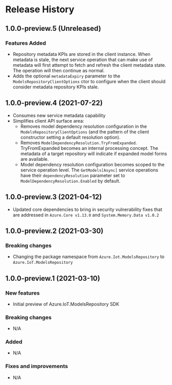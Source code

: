 # Release History

## 1.0.0-preview.5 (Unreleased)

### Features Added

- Repository metadata KPIs are stored in the client instance. When metadata is stale,
  the next service operation that can make use of metadata will first attempt to
  fetch and refresh the client metadata state. The operation will then continue as normal.
- Adds the optional `metadataExpiry` parameter to the `ModelsRepositoryClientOptions` ctor to configure when 
  the client should consider metadata repository KPIs stale.

## 1.0.0-preview.4 (2021-07-22)

- Consumes new service metadata capability
- Simplifies client API surface area:
  - Removes model dependency resolution configuration in the `ModelsRepositoryClientOptions`
    (and the pattern of the client constructor setting a default resolution option).
  - Removes `ModelDependencyResolution.TryFromExpanded`. TryFromExpanded becomes an internal processing concept.
    The metadata of a target repository will indicate if expanded model forms are available.
  - Model dependency resolution configuration becomes scoped to the service operation level.
    The `GetModels[Async]` service operations have their `dependencyResolution` parameter set to `ModelDependencyResolution.Enabled` by default.

## 1.0.0-preview.3 (2021-04-12)

- Updated core dependencies to bring in security vulnerability fixes that are addressed in `Azure.Core v1.13.0` and `System.Memory.Data v1.0.2`

## 1.0.0-preview.2 (2021-03-30)

### Breaking changes

- Changing the package namespace from `Azure.Iot.ModelsRepository` to `Azure.IoT.ModelsRepository`

## 1.0.0-preview.1 (2021-03-10)

### New features

- Initial preview of Azure.IoT.ModelsRepository SDK

### Breaking changes

- N/A

### Added

- N/A

### Fixes and improvements

- N/A
